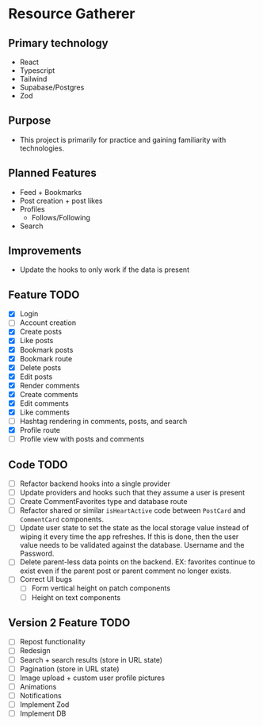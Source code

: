 # Resource Gatherer

## Primary technology

- React
- Typescript
- Tailwind
- Supabase/Postgres
- Zod

## Purpose

- This project is primarily for practice and gaining familiarity with technologies.

## Planned Features

- Feed + Bookmarks
- Post creation + post likes
- Profiles
  - Follows/Following
- Search

## Improvements

- Update the hooks to only work if the data is present

## Feature TODO

- [x] Login
- [ ] Account creation
- [x] Create posts
- [x] Like posts
- [x] Bookmark posts
- [x] Bookmark route
- [x] Delete posts
- [x] Edit posts
- [x] Render comments
- [x] Create comments
- [x] Edit comments
- [x] Like comments
- [ ] Hashtag rendering in comments, posts, and search
- [x] Profile route
- [ ] Profile view with posts and comments

## Code TODO

- [ ] Refactor backend hooks into a single provider
- [ ] Update providers and hooks such that they assume a user is present
- [ ] Create CommentFavorites type and database route
- [ ] Refactor shared or similar `isHeartActive` code between `PostCard` and `CommentCard` components.
- [ ] Update user state to set the state as the local storage value instead of wiping it every time the app refreshes. If this is done, then the user value needs to be validated against the database. Username and the Password.
- [ ] Delete parent-less data points on the backend. EX: favorites continue to exist even if the parent post or parent comment no longer exists.
- [ ] Correct UI bugs
  - [ ] Form vertical height on patch components
  - [ ] Height on text components

## Version 2 Feature TODO

- [ ] Repost functionality
- [ ] Redesign
- [ ] Search + search results (store in URL state)
- [ ] Pagination (store in URL state)
- [ ] Image upload + custom user profile pictures
- [ ] Animations
- [ ] Notifications
- [ ] Implement Zod
- [ ] Implement DB
